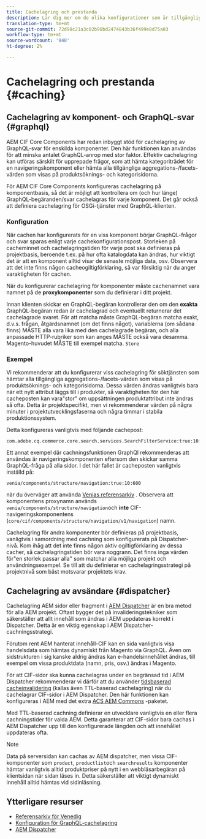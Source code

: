 ```yaml
---
title: Cachelagring och prestanda
description: Lär dig mer om de olika konfigurationer som är tillgängliga för att aktivera GraphQL och innehållscachning för att optimera prestanda för implementeringen av din e-handel.
translation-type: tm+mt
source-git-commit: 72d98c21a3c02b98bd2474843b36f499e8d75a03
workflow-type: tm+mt
source-wordcount: '848'
ht-degree: 2%

---
```



# Cachelagring och prestanda {#caching}

## Cachelagring av komponent- och GraphQL-svar {#graphql}

AEM CIF Core Components har redan inbyggt stöd för cachelagring av GraphQL-svar för enskilda komponenter. Den här funktionen kan användas för att minska antalet GraphQL-anrop med stor faktor. Effektiv cachelagring kan utföras särskilt för upprepade frågor, som att hämta kategoriträdet för en navigeringskomponent eller hämta alla tillgängliga aggregations-/facets-värden som visas på produktsöknings- och kategorisidorna.

För AEM CIF Core Components konfigureras cachelagring på komponentbasis, så det är möjligt att kontrollera om (och hur länge) GraphQL-begäranden/svar cachelagras för varje komponent. Det går också att definiera cachelagring för OSGi-tjänster med GraphQL-klienten.

### Konfiguration

När cachen har konfigurerats för en viss komponent börjar GraphQL-frågor och svar sparas enligt varje cachekonfigurationspost. Storleken på cacheminnet och cachelagringstiden för varje post ska definieras på projektbasis, beroende t.ex. på hur ofta katalogdata kan ändras, hur viktigt det är att en komponent alltid visar de senaste möjliga data, osv. Observera att det inte finns någon cacheogiltigförklaring, så var försiktig när du anger varaktigheten för cachen.

När du konfigurerar cachelagring för komponenter måste cachenamnet vara namnet på de **proxykomponenter** som du definierar i ditt projekt.

Innan klienten skickar en GraphQL-begäran kontrollerar den om den **exakta** GraphQL-begäran redan är cachelagrad och eventuellt returnerar det cachelagrade svaret. För att matcha måste GraphQL-begäran matcha exakt, d.v.s. frågan, åtgärdsnamnet (om det finns något), variablerna (om sådana finns) MÅSTE alla vara lika med den cachelagrade begäran, och alla anpassade HTTP-rubriker som kan anges MÅSTE också vara desamma. Magento-huvudet MÅSTE till exempel matcha. `Store`

### Exempel

Vi rekommenderar att du konfigurerar viss cachelagring för söktjänsten som hämtar alla tillgängliga aggregations-/facets-värden som visas på produktsöknings- och kategorisidorna. Dessa värden ändras vanligtvis bara när ett nytt attribut läggs till i produkter, så varaktigheten för den här cacheposten kan vara&quot;stor&quot; om uppsättningen produktattribut inte ändras så ofta. Detta är projektspecifikt, men vi rekommenderar värden på några minuter i projektutvecklingsfaserna och några timmar i stabila produktionssystem.

Detta konfigureras vanligtvis med följande cachepost:

```
com.adobe.cq.commerce.core.search.services.SearchFilterService:true:10:3600
```

Ett annat exempel där cachningsfunktionen GraphQl rekommenderas att användas är navigeringskomponenten eftersom den skickar samma GraphQL-fråga på alla sidor. I det här fallet är cacheposten vanligtvis inställd på:

```
venia/components/structure/navigation:true:10:600
```

när du överväger att använda [Venias referensarkiv](https://github.com/adobe/aem-cif-guides-venia) . Observera att komponentens proxynamn används `venia/components/structure/navigation`och **inte** CIF-navigeringskomponentens (`core/cif/components/structure/navigation/v1/navigation`) namn.

Cachelagring för andra komponenter bör definieras på projektbasis, vanligtvis i samordning med cachning som konfigurerats på Dispatcher-nivå. Kom ihåg att det inte finns någon aktiv ogiltigförklaring av dessa cacher, så cachelagringstiden bör vara noggrann. Det finns inga värden för&quot;en storlek passar alla&quot; som matchar alla möjliga projekt och användningsexempel. Se till att du definierar en cachelagringsstrategi på projektnivå som bäst motsvarar projektets krav.

## Cachelagring av avsändare {#dispatcher}

Cachelagring AEM sidor eller fragment i [AEM Dispatcher](https://docs.adobe.com/content/help/en/experience-manager-dispatcher/using/dispatcher.html) är en bra metod för alla AEM projekt. Oftast bygger det på invalideringstekniker som säkerställer att allt innehåll som ändras i AEM uppdateras korrekt i Dispatcher. Detta är en viktig egenskap i AEM Dispatcher-cachningsstrategi.

Förutom rent AEM hanterat innehåll-CIF kan en sida vanligtvis visa handelsdata som hämtas dynamiskt från Magento via GraphQL. Även om sidstrukturen i sig kanske aldrig ändras kan e-handelsinnehållet ändras, till exempel om vissa produktdata (namn, pris, osv.) ändras i Magento.

För att CIF-sidor ska kunna cachelagras under en begränsad tid i AEM Dispatcher rekommenderar vi därför att du använder [tidsbaserad cacheinvalidering](https://docs.adobe.com/content/help/en/experience-manager-dispatcher/using/configuring/dispatcher-configuration.html#configuring-time-based-cache-invalidation-enablettl) (kallas även TTL-baserad cachelagring) när du cachelagrar CIF-sidor i AEM Dispatcher. Den här funktionen kan konfigureras i AEM med det extra [ACS AEM Commons](https://adobe-consulting-services.github.io/acs-aem-commons/) -paketet.

Med TTL-baserad cachning definierar en utvecklare vanligtvis en eller flera cachningstider för valda AEM. Detta garanterar att CIF-sidor bara cachas i AEM Dispatcher upp till den konfigurerade längden och att innehållet uppdateras ofta.

>[!NOTE]
>
>Data på serversidan kan cachas av AEM dispatcher, men vissa CIF-komponenter som `product`, `productlist`och `searchresults` komponenter hämtar vanligtvis alltid produktpriser på nytt i en webbläsarbegäran på klientsidan när sidan läses in. Detta säkerställer att viktigt dynamiskt innehåll alltid hämtas vid sidinläsning.

## Ytterligare resurser

- [Referensarkiv för Venedig](https://github.com/adobe/aem-cif-guides-venia)
- [Konfiguration för GraphQL-cachelagring](https://github.com/adobe/commerce-cif-graphql-client#caching)
- [AEM Dispatcher](https://docs.adobe.com/content/help/en/experience-manager-dispatcher/using/dispatcher.html)